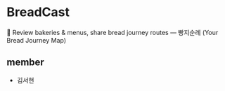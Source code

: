 # BreadCast
🍞 Review bakeries &amp; menus, share bread journey routes — 빵지순례 (Your Bread Journey Map)

## member
- 김서현
